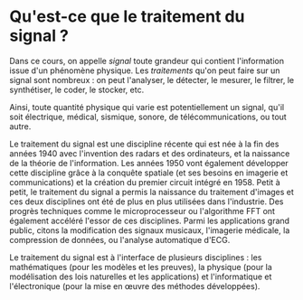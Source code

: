# Qu'est-ce que le traitement du signal ?

Dans ce cours, on appelle _signal_ toute grandeur
qui contient l'information issue d'un phénomène physique.
Les _traitements_ qu'on peut faire sur un signal sont nombreux :
on peut l'analyser, le détecter, le mesurer, le filtrer, le synthétiser, le coder, le stocker, etc.

Ainsi, toute quantité physique qui varie est potentiellement un signal, qu'il soit électrique,
médical, sismique, sonore, de télécommunications, ou tout autre.

Le traitement du signal est une discipline récente qui est née à la fin des années 1940
avec l'invention des radars et des ordinateurs, et la naissance de la théorie de l'information.
Les années 1950 vont également développer cette discipline grâce à la conquête spatiale
(et ses besoins en imagerie et communications)
et la création du premier circuit intégré en 1958.
Petit à petit, le traitement du signal a permis la naissance du traitement d'images
et ces deux disciplines ont été de plus en plus utilisées dans l'industrie.
Des progrès techniques comme le microprocesseur ou l'algorithme FFT
ont également accéléré l'essor de ces disciplines.
Parmi les applications grand public, citons la modification des signaux musicaux,
l'imagerie médicale, la compression de données, ou l'analyse automatique d'ECG.

Le traitement du signal est à l'interface de plusieurs disciplines :
les mathématiques (pour les modèles et les preuves),
la physique (pour la modélisation des lois naturelles et les applications)
et l'informatique et l'électronique (pour la mise en œuvre des méthodes développées).